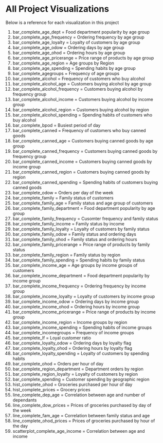 # All Project Visualizations
Below is a reference for each visualization in this project

1) bar_complete_age_dept = Food department popularity by age group
2) bar_complete_age_frequency = Ordering frequency by age group
3) bar_complete_age_loyalty = Loyalty of customers by age group
4) bar_complete_age_odow = Ordering days by age group
5) bar_complete_age_ohod = Ordering hours by age group
6) bar_complete_age_pricerange = Price range of products by age group
7) bar_complete_age_region = Age groups by Region
8) bar_complete_age_spending = Spending habits by age group
9) bar_complete_agegroups = Frequency of age groups
10) bar_complete_alcohol = Frequency of customers who buy alcohol
11) bar_complete_alcohol_age = Customers buying alcohol by age group
12) bar_complete_alcohol_frequency = Customers buying alcohol by frequency group
13) bar_complete_alcohol_income = Customers buying alcohol by income group
14) bar_complete_alcohol_region = Customers buying alcohol by region
15) bar_complete_alcohol_spending = Spending habits of customers who buy alcohol
16) bar_complete_bpod = Busiest period of day
17) bar_complete_canned = Frequency of customers who buy canned goods
18) bar_complete_canned_age = Customers buying canned goods by age group
19) bar_complete_canned_frequency = Customers buying canned goods by frequency group
20) bar_complete_canned_income = Customers buying canned goods by income group
21) bar_complete_canned_region = Customers buying canned goods by region
22) bar_complete_canned_spending = Spending habits of customers buying canned goods
23) bar_complete_odow = Orders per day of the week
24) bar_complete_family = Family status of customers
25) bar_complete_family_age = Family status and age group of customers
26) bar_complete_family_department = Food department popularity by age group
27) bar_complete_family_frequency = Cusomter frequency and family status
28) bar_complete_family_income = Family status by income
29) bar_complete_family_loyalty = Loyalty of customers by family status
30) bar_complete_family_odow = Family status and ordering days
31) bar_complete_family_ohod = Family status and ordering hours
32) bar_complete_family_pricerange = Price range of products by family status
33) bar_complete_family_region = Family status by region
34) bar_complete_family_spending = Spending habits by family status
35) bar_complete_income_age = Age groups by income groups of customers
36) bar_complete_income_department = Food department popularity by income group
37) bar_complete_income_frequency = Ordering frequency by income group
38) bar_complete_income_loyalty = Loyalty of customers by income group
39) bar_complete_income_odow = Ordering days by income group
40) bar_complete_income_ohod = Ordering hours by income group
41) bar_complete_income_pricerange = Price range of products by income group
42) bar_complete_income_region = Income groups by region
43) bar_complete_income_spending = Spending habits of income groups
44) bar_complete_incomegroups = Frequency of income groups
45) bar_complete_lf = Loyal customer ratio
46) bar_complete_loyalty_odow = Ordering days by loyalty flag
47) bar_complete_loyalty_ohod = Ordering hours by loyalty flag
48) bar_complete_loyalty_spending = Loyalty of customers by spending habits
49) bar_complete_ohod = Orders per hour of day
50) bar_complete_region_department = Department orders by region
51) bar_complete_region_loyalty = Loyalty of customers by region
52) bar_complete_spending = Customer spending by geographic region
53) hist_complete_ohod = Groceries purchased per hour of day
54) hist_complete_prices = Grocery prices
55) line_complete_dep_age = Correlation between age and number of dependants
56) line_complete_dow_prices = Prices of groceries purchased by day of the week
57) line_complete_fam_age = Correlation between family status and age
58) line_complete_ohod_prices = Prices of groceries purchased by hour of the day
59) scatterplot_complete_age_income = Correlation between age and income
